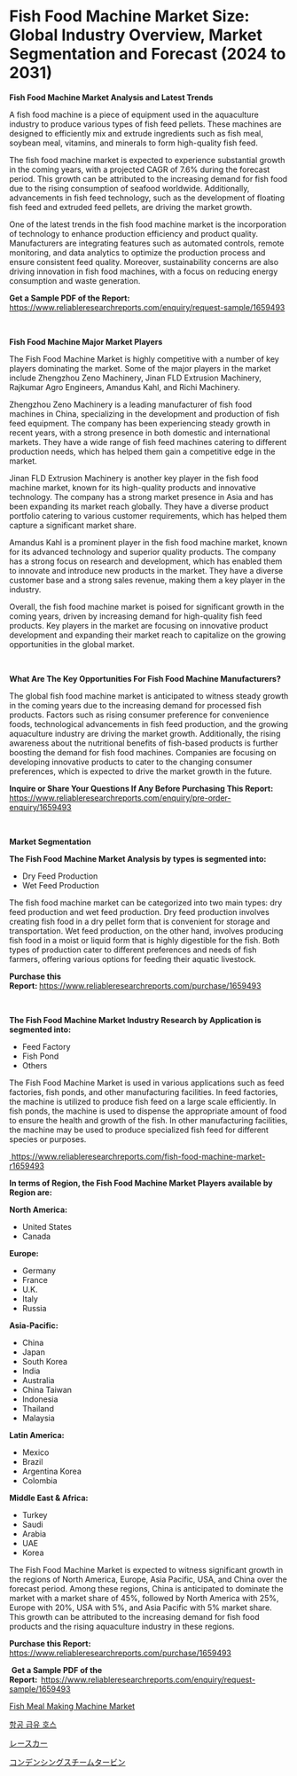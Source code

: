 <p><h1>Fish Food Machine Market Size: Global Industry Overview, Market Segmentation and Forecast (2024 to 2031)</h1></p><p><strong>Fish Food Machine Market Analysis and Latest Trends</strong></p>
<p><p>A fish food machine is a piece of equipment used in the aquaculture industry to produce various types of fish feed pellets. These machines are designed to efficiently mix and extrude ingredients such as fish meal, soybean meal, vitamins, and minerals to form high-quality fish feed.</p><p>The fish food machine market is expected to experience substantial growth in the coming years, with a projected CAGR of 7.6% during the forecast period. This growth can be attributed to the increasing demand for fish food due to the rising consumption of seafood worldwide. Additionally, advancements in fish feed technology, such as the development of floating fish feed and extruded feed pellets, are driving the market growth.</p><p>One of the latest trends in the fish food machine market is the incorporation of technology to enhance production efficiency and product quality. Manufacturers are integrating features such as automated controls, remote monitoring, and data analytics to optimize the production process and ensure consistent feed quality. Moreover, sustainability concerns are also driving innovation in fish food machines, with a focus on reducing energy consumption and waste generation.</p></p>
<p><strong>Get a Sample PDF of the Report:&nbsp;</strong> <a href="https://www.reliableresearchreports.com/enquiry/request-sample/1659493">https://www.reliableresearchreports.com/enquiry/request-sample/1659493</a></p>
<p>&nbsp;</p>
<p><strong>Fish Food Machine Major Market Players</strong></p>
<p><p>The Fish Food Machine Market is highly competitive with a number of key players dominating the market. Some of the major players in the market include Zhengzhou Zeno Machinery, Jinan FLD Extrusion Machinery, Rajkumar Agro Engineers, Amandus Kahl, and Richi Machinery.</p><p>Zhengzhou Zeno Machinery is a leading manufacturer of fish food machines in China, specializing in the development and production of fish feed equipment. The company has been experiencing steady growth in recent years, with a strong presence in both domestic and international markets. They have a wide range of fish feed machines catering to different production needs, which has helped them gain a competitive edge in the market.</p><p>Jinan FLD Extrusion Machinery is another key player in the fish food machine market, known for its high-quality products and innovative technology. The company has a strong market presence in Asia and has been expanding its market reach globally. They have a diverse product portfolio catering to various customer requirements, which has helped them capture a significant market share.</p><p>Amandus Kahl is a prominent player in the fish food machine market, known for its advanced technology and superior quality products. The company has a strong focus on research and development, which has enabled them to innovate and introduce new products in the market. They have a diverse customer base and a strong sales revenue, making them a key player in the industry.</p><p>Overall, the fish food machine market is poised for significant growth in the coming years, driven by increasing demand for high-quality fish feed products. Key players in the market are focusing on innovative product development and expanding their market reach to capitalize on the growing opportunities in the global market.</p></p>
<p>&nbsp;</p>
<p><strong>What Are The Key Opportunities For Fish Food Machine Manufacturers?</strong></p>
<p><p>The global fish food machine market is anticipated to witness steady growth in the coming years due to the increasing demand for processed fish products. Factors such as rising consumer preference for convenience foods, technological advancements in fish feed production, and the growing aquaculture industry are driving the market growth. Additionally, the rising awareness about the nutritional benefits of fish-based products is further boosting the demand for fish food machines. Companies are focusing on developing innovative products to cater to the changing consumer preferences, which is expected to drive the market growth in the future.</p></p>
<p><strong>Inquire or Share Your Questions If Any Before Purchasing This Report:</strong> <a href="https://www.reliableresearchreports.com/enquiry/pre-order-enquiry/1659493">https://www.reliableresearchreports.com/enquiry/pre-order-enquiry/1659493</a></p>
<p>&nbsp;</p>
<p><strong>Market Segmentation</strong></p>
<p><strong>The Fish Food Machine Market Analysis by types is segmented into:</strong></p>
<p><ul><li>Dry Feed Production</li><li>Wet Feed Production</li></ul></p>
<p><p>The fish food machine market can be categorized into two main types: dry feed production and wet feed production. Dry feed production involves creating fish food in a dry pellet form that is convenient for storage and transportation. Wet feed production, on the other hand, involves producing fish food in a moist or liquid form that is highly digestible for the fish. Both types of production cater to different preferences and needs of fish farmers, offering various options for feeding their aquatic livestock.</p></p>
<p><strong>Purchase this Report:&nbsp;</strong><a href="https://www.reliableresearchreports.com/purchase/1659493">https://www.reliableresearchreports.com/purchase/1659493</a></p>
<p>&nbsp;</p>
<p><strong>The Fish Food Machine Market Industry Research by Application is segmented into:</strong></p>
<p><ul><li>Feed Factory</li><li>Fish Pond</li><li>Others</li></ul></p>
<p><p>The Fish Food Machine Market is used in various applications such as feed factories, fish ponds, and other manufacturing facilities. In feed factories, the machine is utilized to produce fish feed on a large scale efficiently. In fish ponds, the machine is used to dispense the appropriate amount of food to ensure the health and growth of the fish. In other manufacturing facilities, the machine may be used to produce specialized fish feed for different species or purposes.</p></p>
<p><a href="https://www.reliableresearchreports.com/fish-food-machine-market-r1659493">&nbsp;https://www.reliableresearchreports.com/fish-food-machine-market-r1659493</a></p>
<p><strong>In terms of Region, the Fish Food Machine Market Players available by Region are:</strong></p>
<p>
    <p> <strong> North America: </strong>
        <ul>
            <li>United States</li>
            <li>Canada</li>
        </ul>
        </p> 
    <p> <strong> Europe: </strong>
        <ul>
            <li>Germany</li>
            <li>France</li>
            <li>U.K.</li>
            <li>Italy</li>
            <li>Russia</li>
        </ul>
        </p> 
    <p> <strong> Asia-Pacific: </strong>
        <ul>
            <li>China</li>
            <li>Japan</li>
            <li>South Korea</li>
            <li>India</li>
            <li>Australia</li>
            <li>China Taiwan</li>
            <li>Indonesia</li>
            <li>Thailand</li>
            <li>Malaysia</li>
        </ul>
        </p> 
    <p> <strong> Latin America: </strong>
        <ul>
            <li>Mexico</li>
            <li>Brazil</li>
            <li>Argentina Korea</li>
            <li>Colombia</li>
        </ul>
        </p> 
    <p> <strong> Middle East & Africa: </strong>
        <ul>
            <li>Turkey</li>
            <li>Saudi</li>
            <li>Arabia</li>
            <li>UAE</li>
            <li>Korea</li>
        </ul>
    </p>
    </p>
<p><p>The Fish Food Machine Market is expected to witness significant growth in the regions of North America, Europe, Asia Pacific, USA, and China over the forecast period. Among these regions, China is anticipated to dominate the market with a market share of 45%, followed by North America with 25%, Europe with 20%, USA with 5%, and Asia Pacific with 5% market share. This growth can be attributed to the increasing demand for fish food products and the rising aquaculture industry in these regions.</p></p>
<p><strong>Purchase this Report: </strong><a href="https://www.reliableresearchreports.com/purchase/1659493">https://www.reliableresearchreports.com/purchase/1659493</a></p>
<p>&nbsp;<strong>Get a Sample PDF of the Report:&nbsp;&nbsp;</strong><a href="https://www.reliableresearchreports.com/enquiry/request-sample/1659493">https://www.reliableresearchreports.com/enquiry/request-sample/1659493</a></p>
<p><strong></strong></p>
<p><p><a href="https://github.com/RichRobinson5/Market-Research-Report-List-4/blob/main/fish-meal-making-machine-market.md">Fish Meal Making Machine Market</a></p><p><a href="https://medium.com/@genius6587678/%ED%95%AD%EA%B3%B5%EC%9C%A0%EC%97%B0-%ED%98%B8%EC%8A%A4-%EC%8B%9C%EC%9E%A5-%EC%8B%9C%EC%9E%A5-cagr-%EC%8B%9C%EC%9E%A5-%EB%8F%99%ED%96%A5-%EB%B0%8F-%EC%84%B1%EC%9E%A5-%EC%A0%84%EB%9E%B5%EC%97%90-%EB%8C%80%ED%95%9C-%ED%86%B5%EC%B0%B0%EB%A0%A5-76a2695a86a4">항공 급유 호스</a></p><p><a href="https://github.com/oqoeusbvpadwjs08/Market-Research-Report-List-1/blob/main/508628228292.md">レースカー</a></p><p><a href="https://medium.com/@ebbkautzer/%E8%92%B8%E6%B0%97%E3%82%BF%E3%83%BC%E3%83%93%E3%83%B3%E5%B8%82%E5%A0%B4%E3%81%AE%E5%88%86%E6%9E%90-%E3%82%B0%E3%83%AD%E3%83%BC%E3%83%90%E3%83%AB%E7%94%A3%E6%A5%AD%E3%81%AE%E8%A6%8B%E9%80%9A%E3%81%97%E3%81%A8%E4%BA%88%E6%B8%AC-2024%E5%B9%B4%E3%81%8B%E3%82%892031%E5%B9%B4-83846596c4c8">コンデンシングスチームタービン</a></p></p>